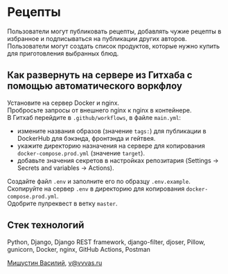 # Рецепты  
Пользователи могут публиковать рецепты, добавлять чужие рецепты в избранное и подписываться на публикации других авторов. Пользователи могут создать список продуктов, которые нужно купить для приготовления выбранных блюд.  

## Как развернуть на сервере из Гитхаба с помощью автоматического воркфлоу  
Установите на сервер Docker и nginx.  
Пробросьте запросы от внешнего nginx к nginx в контейнере.  
В Гитхаб перейдите в `.github/workflows`, в файле `main.yml`:  
- измените названия образов (значение `tags:`) для публикации в DockerHub для бэкэнда, фронтэнда и гейтвея.  
- укажите директорию назначения на сервере для копирования `docker-compose.prod.yml` (значение `target`).  
- добавьте значения секретов в настройках репозитария (Settings → Secrets and variables → Actions).  

Создайте файл `.env` и заполните его по образцу `.env.example`.  
Скопируйте на сервер `.env` в директорию для копирования `docker-compose.prod.yml`.  
Одобрите пулреквест в ветку `master`.  

## Стек технологий  
Python, Django, Django REST framework, django-filter, djoser, Pillow, gunicorn, Docker, nginx, GitHub Actions, Postman  

[Мишустин Василий](https://github.com/vvvas), v@vvvas.ru  
